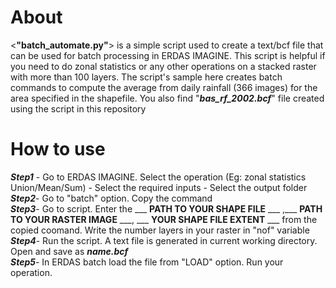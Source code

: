 # About
<__"batch_automate.py"__> is a simple script used to create a text/bcf file that can be used for batch processing in ERDAS IMAGINE. 
This script is helpful if you need to do zonal statistics or any other operations on a stacked raster with more than 100 layers. The script's sample here creates batch commands to compute the average from daily rainfall (366 images) for the area specified in the shapefile. You also find "***bas_rf_2002.bcf***" file created using the script in this repository

# How to use
 ***Step1*** - Go to ERDAS IMAGINE. Select the operation (Eg: zonal statistics Union/Mean/Sum) - Select the required inputs - Select the output folder  
***Step2***- Go to "batch" option. Copy the command  
***Step3***- Go to script. Enter the ___ __PATH TO YOUR SHAPE FILE__ ___ ,___ __PATH TO YOUR RASTER IMAGE__ ___, ___ ____YOUR SHAPE FILE EXTENT____ ___  from the copied coomand. Write the number layers in your raster in "nof" variable  
***Step4***- Run the script. A text file is generated in current working directory. Open and save as ***__name.bcf__***  
***Step5***- In ERDAS batch load the file from "LOAD" option. Run your operation.  

